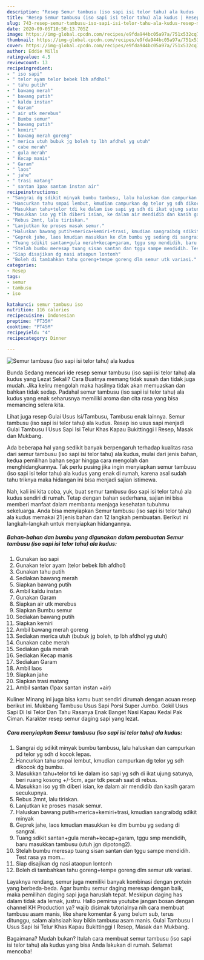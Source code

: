 ```yaml
---
description: "Resep Semur tambusu (iso sapi isi telor tahu) ala kudus | Resep Membuat Semur tambusu (iso sapi isi telor tahu) ala kudus Yang Bisa Manjain Lidah"
title: "Resep Semur tambusu (iso sapi isi telor tahu) ala kudus | Resep Membuat Semur tambusu (iso sapi isi telor tahu) ala kudus Yang Bisa Manjain Lidah"
slug: 743-resep-semur-tambusu-iso-sapi-isi-telor-tahu-ala-kudus-resep-membuat-semur-tambusu-iso-sapi-isi-telor-tahu-ala-kudus-yang-bisa-manjain-lidah
date: 2020-09-05T10:50:13.705Z
image: https://img-global.cpcdn.com/recipes/e9fda944bc05a97a/751x532cq70/semur-tambusu-iso-sapi-isi-telor-tahu-ala-kudus-foto-resep-utama.jpg
thumbnail: https://img-global.cpcdn.com/recipes/e9fda944bc05a97a/751x532cq70/semur-tambusu-iso-sapi-isi-telor-tahu-ala-kudus-foto-resep-utama.jpg
cover: https://img-global.cpcdn.com/recipes/e9fda944bc05a97a/751x532cq70/semur-tambusu-iso-sapi-isi-telor-tahu-ala-kudus-foto-resep-utama.jpg
author: Eddie Mills
ratingvalue: 4.5
reviewcount: 13
recipeingredient:
- " iso sapi"
- " telor ayam telor bebek lbh afdhol"
- " tahu putih"
- " bawang merah"
- " bawang putih"
- " kaldu instan"
- " Garam"
- " air utk merebus"
- " Bumbu semur"
- " bawang putih"
- " kemiri"
- " bawang merah goreng"
- " merica utuh bubuk jg boleh tp lbh afdhol yg utuh"
- " cabe merah"
- " gula merah"
- " Kecap manis"
- " Garam"
- " laos"
- " jahe"
- " trasi matang"
- " santan 1pax santan instan air"
recipeinstructions:
- "Sangrai dg sdikit minyak bumbu tambusu, lalu haluskan dan campurkan pd telor yg sdh d kocok lepas."
- "Hancurkan tahu smpai lembut, kmudian campurkan dg telor yg sdh dikocok dg bumbu."
- "Masukkan tahu+telor tdi ke dalam iso sapi yg sdh di ikat ujung satunya, beri ruang kosong +/-5cm, agar tdk pecah saat di rebus."
- "Masukkan iso yg tlh diberi isian, ke dalam air mendidib dan kasih garam secukupnya."
- "Rebus 2mnt, lalu tiriskan."
- "Lanjutkan ke proses masak semur."
- "Haluskan bawang putih+merica+kemiri+trasi, kmudian sangraibdg sdikit minyak"
- "Geprek jahe, laos kmudian masukkan ke dlm bumbu yg sedang di sangrai."
- "Tuang sdikit santan+gula merah+kecap+garam, tggu smp mendidih, baru masukkan tambusu (utuh jgn dipotong2)."
- "Stelah bumbu meresap tuang sisan santan dan tggu sampe mendidih. Test rasa ya mom..."
- "Siap disajikan dg nasi ataopun lontonh"
- "Boleh di tambahkan tahu goreng+tempe goreng dlm semur utk variasi."
categories:
- Resep
tags:
- semur
- tambusu
- iso

katakunci: semur tambusu iso 
nutrition: 116 calories
recipecuisine: Indonesian
preptime: "PT35M"
cooktime: "PT45M"
recipeyield: "4"
recipecategory: Dinner

---
```



![Semur tambusu (iso sapi isi telor tahu) ala kudus](https://img-global.cpcdn.com/recipes/e9fda944bc05a97a/751x532cq70/semur-tambusu-iso-sapi-isi-telor-tahu-ala-kudus-foto-resep-utama.jpg)

Bunda Sedang mencari ide resep semur tambusu (iso sapi isi telor tahu) ala kudus yang Lezat Sekali? Cara Buatnya memang tidak susah dan tidak juga mudah. Jika keliru mengolah maka hasilnya tidak akan memuaskan dan bahkan tidak sedap. Padahal semur tambusu (iso sapi isi telor tahu) ala kudus yang enak seharusnya memiliki aroma dan cita rasa yang bisa memancing selera kita.

Lihat juga resep Gulai Usus Isi/Tambusu, Tambusu enak lainnya. Semur tambusu (iso sapi isi telor tahu) ala kudus. Resep iso usus sapi menjadi Gulai Tambusu I Usus Sapi Isi Telur Khas Kapau Bukittinggi I Resep, Masak dan Mukbang.

Ada beberapa hal yang sedikit banyak berpengaruh terhadap kualitas rasa dari semur tambusu (iso sapi isi telor tahu) ala kudus, mulai dari jenis bahan, kedua pemilihan bahan segar hingga cara mengolah dan menghidangkannya. Tak perlu pusing jika ingin menyiapkan semur tambusu (iso sapi isi telor tahu) ala kudus yang enak di rumah, karena asal sudah tahu triknya maka hidangan ini bisa menjadi sajian istimewa.


Nah, kali ini kita coba, yuk, buat semur tambusu (iso sapi isi telor tahu) ala kudus sendiri di rumah. Tetap dengan bahan sederhana, sajian ini bisa memberi manfaat dalam membantu menjaga kesehatan tubuhmu sekeluarga. Anda bisa menyiapkan Semur tambusu (iso sapi isi telor tahu) ala kudus memakai 21 jenis bahan dan 12 langkah pembuatan. Berikut ini langkah-langkah untuk menyiapkan hidangannya.

<!--inarticleads1-->

##### Bahan-bahan dan bumbu yang digunakan dalam pembuatan Semur tambusu (iso sapi isi telor tahu) ala kudus:

1. Gunakan  iso sapi
1. Gunakan  telor ayam (telor bebek lbh afdhol)
1. Gunakan  tahu putih
1. Sediakan  bawang merah
1. Siapkan  bawang putih
1. Ambil  kaldu instan
1. Gunakan  Garam
1. Siapkan  air utk merebus
1. Siapkan  Bumbu semur
1. Sediakan  bawang putih
1. Siapkan  kemiri
1. Ambil  bawang merah goreng
1. Sediakan  merica utuh (bubuk jg boleh, tp lbh afdhol yg utuh)
1. Gunakan  cabe merah
1. Sediakan  gula merah
1. Sediakan  Kecap manis
1. Sediakan  Garam
1. Ambil  laos
1. Siapkan  jahe
1. Siapkan  trasi matang
1. Ambil  santan (1pax santan instan +air)


Kuliner Minang ini juga bisa kamu buat sendiri dirumah dengan acuan resep berikut ini. Mukbang Tambusu Usus Sapi Porsi Super Jumbo. Gokil Usus Sapi Di Isi Telor Dan Tahu Rasanya Enak Banget Nasi Kapau Kedai Pak Ciman. Karakter resep semur daging sapi yang lezat. 

<!--inarticleads2-->

##### Cara menyiapkan Semur tambusu (iso sapi isi telor tahu) ala kudus:

1. Sangrai dg sdikit minyak bumbu tambusu, lalu haluskan dan campurkan pd telor yg sdh d kocok lepas.
1. Hancurkan tahu smpai lembut, kmudian campurkan dg telor yg sdh dikocok dg bumbu.
1. Masukkan tahu+telor tdi ke dalam iso sapi yg sdh di ikat ujung satunya, beri ruang kosong +/-5cm, agar tdk pecah saat di rebus.
1. Masukkan iso yg tlh diberi isian, ke dalam air mendidib dan kasih garam secukupnya.
1. Rebus 2mnt, lalu tiriskan.
1. Lanjutkan ke proses masak semur.
1. Haluskan bawang putih+merica+kemiri+trasi, kmudian sangraibdg sdikit minyak
1. Geprek jahe, laos kmudian masukkan ke dlm bumbu yg sedang di sangrai.
1. Tuang sdikit santan+gula merah+kecap+garam, tggu smp mendidih, baru masukkan tambusu (utuh jgn dipotong2).
1. Stelah bumbu meresap tuang sisan santan dan tggu sampe mendidih. Test rasa ya mom...
1. Siap disajikan dg nasi ataopun lontonh
1. Boleh di tambahkan tahu goreng+tempe goreng dlm semur utk variasi.


Layaknya rendang, semur juga memiliki banyak kombinasi dengan protein yang berbeda-beda. Agar bumbu semur daging meresap dengan baik, maka pemilihan daging sapi juga haruslah tepat. Meskipun daging has dalam tidak ada lemak, justru. Hallo pemirsa youtube jangan bosan dengan channel KH Production ya? wajib disimak tutorialnya nih cara membuat tambusu asam manis, like share komentar &amp; yang belum sub, terus ditunggu, salam alahsiaah kuy bikin tambusu asam manis. Gulai Tambusu I Usus Sapi Isi Telur Khas Kapau Bukittinggi I Resep, Masak dan Mukbang. 

Bagaimana? Mudah bukan? Itulah cara membuat semur tambusu (iso sapi isi telor tahu) ala kudus yang bisa Anda lakukan di rumah. Selamat mencoba!
